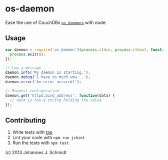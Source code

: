 os-daemon
=========
Ease the use of CouchDBs
[`os_daemons`](http://docs.couchdb.org/en/latest/config/externals.html) with node.

Usage
-----
```js
var daemon = require('os-daemon')(process.stdin, process.stdout, function() {
  process.exit(0);
});

// Log a message
daemon.info('My daemon is starting.');
daemon.debug('I have so much wow...');
daemon.error('An error occured!');

// Request configuration
daemon.get('httpd.bind_address', function(data) {
  // data is now a string holding the value
});

```

Contributing
------------
1. Write tests with [tap](https://github.com/isaacs/node-tap)
2. Lint your code with `npm run jshint`
3. Run the tests with `npm test`

(c) 2013 Johannes J. Schmidt
